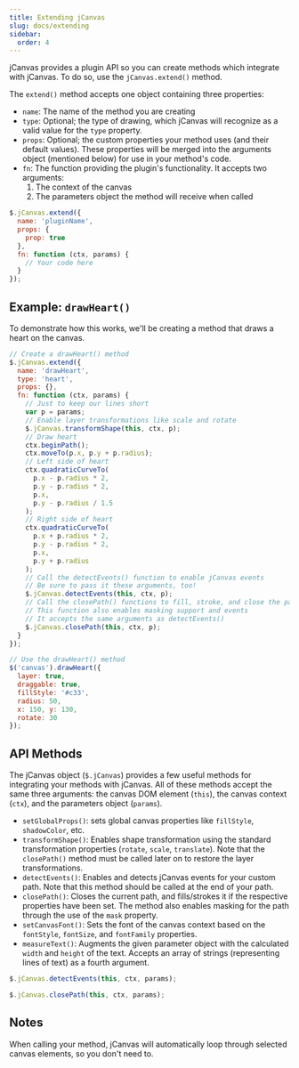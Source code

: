 ```yaml
---
title: Extending jCanvas
slug: docs/extending
sidebar:
  order: 4
---
```


jCanvas provides a plugin API so you can create methods which integrate with jCanvas. To do so, use the `jCanvas.extend()` method.

The `extend()` method accepts one object containing three properties:

- `name`: The name of the method you are creating
- `type`: Optional; the type of drawing, which jCanvas will recognize as a valid value for the `type` property.
- `props`: Optional; the custom properties your method uses (and their default values). These properties will be merged into the arguments object (mentioned below) for use in your method's code.
- `fn`: The function providing the plugin's functionality. It accepts two arguments:
  1. The context of the canvas
  2. The parameters object the method will receive when called

```js
$.jCanvas.extend({
  name: 'pluginName',
  props: {
    prop: true
  },
  fn: function (ctx, params) {
    // Your code here
  }
});
```

## Example: `drawHeart()`

To demonstrate how this works, we'll be creating a method that draws a heart on the canvas.

```js
// Create a drawHeart() method
$.jCanvas.extend({
  name: 'drawHeart',
  type: 'heart',
  props: {},
  fn: function (ctx, params) {
    // Just to keep our lines short
    var p = params;
    // Enable layer transformations like scale and rotate
    $.jCanvas.transformShape(this, ctx, p);
    // Draw heart
    ctx.beginPath();
    ctx.moveTo(p.x, p.y + p.radius);
    // Left side of heart
    ctx.quadraticCurveTo(
      p.x - p.radius * 2,
      p.y - p.radius * 2,
      p.x,
      p.y - p.radius / 1.5
    );
    // Right side of heart
    ctx.quadraticCurveTo(
      p.x + p.radius * 2,
      p.y - p.radius * 2,
      p.x,
      p.y + p.radius
    );
    // Call the detectEvents() function to enable jCanvas events
    // Be sure to pass it these arguments, too!
    $.jCanvas.detectEvents(this, ctx, p);
    // Call the closePath() functions to fill, stroke, and close the path
    // This function also enables masking support and events
    // It accepts the same arguments as detectEvents()
    $.jCanvas.closePath(this, ctx, p);
  }
});

// Use the drawHeart() method
$('canvas').drawHeart({
  layer: true,
  draggable: true,
  fillStyle: '#c33',
  radius: 50,
  x: 150, y: 130,
  rotate: 30
});
```

## API Methods

The jCanvas object (`$.jCanvas`) provides a few useful methods for integrating your methods with jCanvas. All of these methods accept the same three arguments: the canvas DOM element (`this`), the canvas context (`ctx`), and the parameters object (`params`).

- `setGlobalProps()`: sets global canvas properties like `fillStyle`, `shadowColor`, etc.
- `transformShape()`: Enables shape transformation using the standard transformation properties (`rotate`, `scale`, `translate`). Note that the `closePath()` method must be called later on to restore the layer transformations.
- `detectEvents()`: Enables and detects jCanvas events for your custom path. Note that this method should be called at the end of your path.
- `closePath()`: Closes the current path, and fills/strokes it if the respective properties have been set. The method also enables masking for the path through the use of the `mask` property.
- `setCanvasFont()`: Sets the font of the canvas context based on the `fontStyle`, `fontSize`, and `fontFamily` properties.
- `measureText()`: Augments the given parameter object with the calculated `width` and `height` of the text. Accepts an array of strings (representing lines of text) as a fourth argument.

```js
$.jCanvas.detectEvents(this, ctx, params);
```

```js
$.jCanvas.closePath(this, ctx, params);
```

## Notes

When calling your method, jCanvas will automatically loop through selected canvas elements, so you don't need to.

